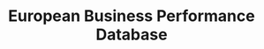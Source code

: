 ---
layout: default
cost: None
description: 'The European Business Performance database describes the performance
  of the largest enterprises in the twentieth century. It covers eight countries that
  together consistently account for above 80 per cent of western European GDP: Great
  Britain, Germany, France, Belgium, Italy, Spain, Sweden, and Finland. Data have
  been collected for five benchmark years, namely on the eve of WWI (1913), before
  the Great Depression (1927), at the extremes of the golden age (1954 and 1972),
  and in 2000.'
last_edit: 10/21 13:35
location: https://www.icrios.unibocconi.eu/wps/wcm/connect/Cdr/Icrios/Home/Resources/Databases/EUROPEAN+BUSINESS+PERFORMANCE+database/
maintained_by: crios@unibocconi.it
record_creation_timestamp: 10/21 13:35
related_publications: https://global.oup.com/academic/product/the-performance-of-european-business-in-the-twentieth-century-9780198749776?cc=it&lang=en&
slug: european_business_performance
tags:
- Europe
- GDP
- productivity
timeframe: 1910-2000
title: European Business Performance Database
uuid: 1ba76694-1853-4721-88f9-1079418fc3d6
---